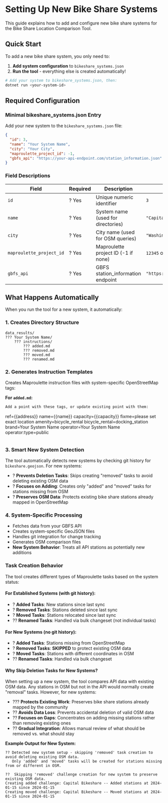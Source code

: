 # Setting Up New Bike Share Systems

This guide explains how to add and configure new bike share systems for the Bike Share Location Comparison Tool.

## Quick Start

To add a new bike share system, you only need to:

1. **Add system configuration** to `bikeshare_systems.json`
2. **Run the tool** - everything else is created automatically!

```bash
# Add your system to bikeshare_systems.json, then:
dotnet run <your-system-id>
```

## Required Configuration

### Minimal bikeshare_systems.json Entry

Add your new system to the `bikeshare_systems.json` file:

```json
{
  "id": 3,
  "name": "Your System Name",
  "city": "Your City",
  "maproulette_project_id": -1,
  "gbfs_api": "https://your-api-endpoint.com/station_information.json"
}
```

### Field Descriptions

| Field | Required | Description | Example |
|-------|----------|-------------|---------|
| `id` | ? Yes | Unique numeric identifier | `3` |
| `name` | ? Yes | System name (used for directories) | `"Capital Bikeshare"` |
| `city` | ? Yes | City name (used for OSM queries) | `"Washington DC"` |
| `maproulette_project_id` | ? Yes | Maproulette project ID (-1 if none) | `12345` or `-1` |
| `gbfs_api` | ? Yes | GBFS station_information endpoint | `"https://api.url/station_information.json"` |

## What Happens Automatically

When you run the tool for a new system, it automatically:

### 1. **Creates Directory Structure**
```
data_results/
??? Your System Name/
    ??? instructions/
        ??? added.md
        ??? removed.md
        ??? moved.md
        ??? renamed.md
```

### 2. **Generates Instruction Templates**
Creates Maproulette instruction files with system-specific OpenStreetMap tags:

**For `added.md`:**
```markdown
Add a point with these tags, or update existing point with them:

```
ref={{address}}
name={{name}}
capacity={{capacity}}
fixme=please set exact location
amenity=bicycle_rental
bicycle_rental=docking_station
brand=Your System Name
operator=Your System Name
operator:type=public
```
```

### 3. **Smart New System Detection**
The tool automatically detects new systems by checking git history for `bikeshare.geojson`. For new systems:

- ? **Prevents Deletion Tasks**: Skips creating "removed" tasks to avoid deleting existing OSM data
- ? **Focuses on Adding**: Creates only "added" and "moved" tasks for stations missing from OSM
- ? **Preserves OSM Data**: Protects existing bike share stations already mapped in OpenStreetMap

### 4. **System-Specific Processing**
- Fetches data from your GBFS API
- Creates system-specific GeoJSON files
- Handles git integration for change tracking
- Generates OSM comparison files
- **New System Behavior**: Treats all API stations as potentially new additions

### Task Creation Behavior

The tool creates different types of Maproulette tasks based on the system status:

#### **For Established Systems** (with git history):
- ? **Added Tasks**: New stations since last sync
- ? **Removed Tasks**: Stations deleted since last sync  
- ? **Moved Tasks**: Stations relocated since last sync
- ?? **Renamed Tasks**: Handled via bulk changeset (not individual tasks)

#### **For New Systems** (no git history):
- ? **Added Tasks**: Stations missing from OpenStreetMap
- ? **Removed Tasks**: **SKIPPED** to protect existing OSM data
- ? **Moved Tasks**: Stations with different coordinates in OSM
- ?? **Renamed Tasks**: Handled via bulk changeset

#### **Why Skip Deletion Tasks for New Systems?**

When setting up a new system, the tool compares API data with existing OSM data. Any stations in OSM but not in the API would normally create "removal" tasks. However, for new systems:

- ??? **Protects Existing Work**: Preserves bike share stations already mapped by the community
- ?? **Avoids Data Loss**: Prevents accidental deletion of valid OSM data
- ?? **Focuses on Gaps**: Concentrates on adding missing stations rather than removing existing ones
- ?? **Gradual Integration**: Allows manual review of what should be removed vs. what should stay

**Example Output for New System:**
```
?? Detected new system setup - skipping 'removed' task creation to avoid deleting existing OSM data.
   Only 'added' and 'moved' tasks will be created for stations missing from or different in OSM.

??  Skipping 'removed' challenge creation for new system to preserve existing OSM data.
Creating added challenge: Capital Bikeshare -- Added stations at 2024-01-15 since 2024-01-15
Creating moved challenge: Capital Bikeshare -- Moved stations at 2024-01-15 since 2024-01-15